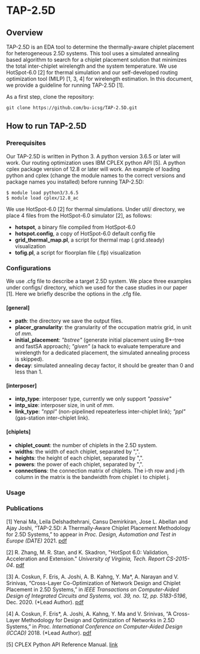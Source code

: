 # TAP-2.5D

## Overview
TAP-2.5D is an EDA tool to determine the thermally-aware chiplet placement for heterogeneous 2.5D systems.
This tool uses a simulated annealing based algorithm to search for a chiplet placement solution that minimizes the total inter-chiplet wirelength and the system temperature.
We use HotSpot-6.0 [2] for thermal simulation and our self-developed routing optimization tool (MILP) [1, 3, 4] for wirelength estimation.
In this document, we provide a guideline for running TAP-2.5D [1].

As a first step, clone the repository:
```
git clone https://github.com/bu-icsg/TAP-2.5D.git
```

## How to run TAP-2.5D
### Prerequisites
Our TAP-2.5D is written in Python 3. A python version 3.6.5 or later will work.
Our routing optimization uses IBM CPLEX python API [5]. A python cplex package version of 12.8 or later will work.
An example of loading python and cplex (change the module names to the correct versions and package names you installed) before running TAP-2.5D:
```
$ module load python3/3.6.5
$ module load cplex/12.8_ac
```

We use HotSpot-6.0 [2] for thermal simulations. Under util/ directory, we place 4 files from the HotSpot-6.0 simulator [2], as follows:
- **hotspot**, a binary file compiled from HotSpot-6.0
- **hotspot.config**, a copy of HotSpot-6.0 default config file
- **grid_thermal_map.pl**, a script for thermal map (.grid.steady) visualization
- **tofig.pl**, a script for floorplan file (.flp) visualization

### Configurations

We use .cfg file to describe a target 2.5D system. We place three examples under configs/ directory, which we used for the case studies in our paper [1].
Here we briefly describe the options in the .cfg file.

#### [general]
- **path**: the directory we save the output files.
- **placer_granularity**: the granularity of the occupation matrix grid, in unit of *mm*.
- **initial_placement**: *"bstree"* (generate initial placement using B*-tree and fastSA approach); *"given"* (a hack to evaluate temperature and wirelength for a dedicated placement, the simulated annealing process is skipped).
- **decay**: simulated annealing decay factor, it should be greater than 0 and less than 1.

#### [interposer]
- **intp_type**: interposer type, currently we only support *"passive"*
- **intp_size**: interposer size, in unit of *mm*.
- **link_type**: *"nppl"* (non-pipelined repeaterless inter-chiplet link); *"ppl"* (gas-station inter-chiplet link).

#### [chiplets]
- **chiplet_count**: the number of chiplets in the 2.5D system.
- **widths**: the width of each chiplet, separated by ",".
- **heights**: the height of each chiplet, separated by ",".
- **powers**: the power of each chiplet, separated by ",".
- **connections**: the connection matrix of chiplets. The i-th row and j-th column in the matrix is the bandwidth from chiplet i to chiplet j.

### Usage

### Publications
[1] Yenai Ma, Leila Delshadtehrani, Cansu Demirkiran, Jose L. Abellan and Ajay Joshi, “TAP-2.5D: A Thermally-Aware Chiplet Placement Methodology for 2.5D Systems,” to appear in *Proc. Design, Automation and Test in Europe (DATE)* 2021. [pdf](http://people.bu.edu/joshi/files/Ma_TAP-2.5D-DATE2021.pdf)

[2] R. Zhang, M. R. Stan, and K. Skadron, "HotSpot 6.0: Validation, Acceleration and Extension." *University of Virginia, Tech. Report CS-2015-04*. [pdf](http://www.cs.virginia.edu/~skadron/Papers/HotSpot60_TR.pdf)

[3] A. Coskun, F. Eris, A. Joshi, A. B. Kahng, Y. Ma*, A. Narayan and V. Srinivas, “Cross-Layer Co-Optimization of Network Design and Chiplet Placement in 2.5D Systems,” in *IEEE Transactions on Computer-Aided Design of Integrated Circuits and Systems, vol. 39, no. 12, pp. 5183-5196*, Dec. 2020. (*Lead Author). [pdf](http://people.bu.edu/joshi/files/Ma_TCAD_2020.pdf)

[4] A. Coskun, F. Eris*, A. Joshi, A. Kahng, Y. Ma and V. Srinivas, “A Cross-Layer Methodology for Design and Optimization of Networks in 2.5D Systems,” in *Proc. International Conference on Computer-Aided Design (ICCAD)* 2018. (*Lead Author). [pdf](http://people.bu.edu/joshi/files/interposer-nw-iccad-2018.pdf)

[5] CPLEX Python API Reference Manual. [link](https://www.ibm.com/support/knowledgecenter/SSSA5P_12.8.0/ilog.odms.cplex.help/refpythoncplex/html/frames.html)


